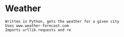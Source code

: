 # Weather
    Written in Python, gets the weather for a given city
    Uses www.weather-forecast.com
    Imports urllib.requests and re
    